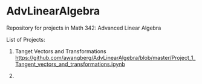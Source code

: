# AdvLinearAlgebra
Repository for projects in Math 342: Advanced Linear Algebra

List of Projects:

1) Tanget Vectors and Transformations    https://github.com/awangberg/AdvLinearAlgebra/blob/master/Project_1_Tangent_vectors_and_transformations.ipynb

2)

